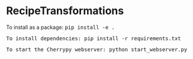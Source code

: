 # RecipeTransformations

To install as a package:
<tt>pip install -e .<tt>

To install dependencies:
<tt>pip install -r requirements.txt<tt>

To start the Cherrypy webserver:
<tt>python start_webserver.py<tt>
